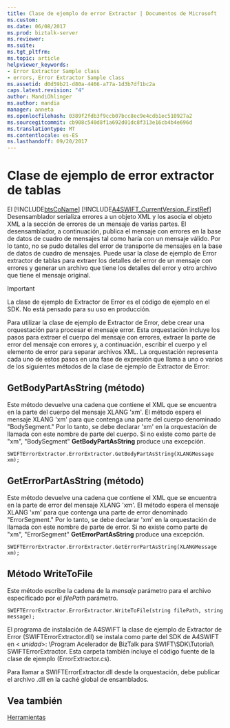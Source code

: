 ```yaml
---
title: Clase de ejemplo de error Extractor | Documentos de Microsoft
ms.custom: 
ms.date: 06/08/2017
ms.prod: biztalk-server
ms.reviewer: 
ms.suite: 
ms.tgt_pltfrm: 
ms.topic: article
helpviewer_keywords:
- Error Extractor Sample class
- errors, Error Extractor Sample class
ms.assetid: d0d59b21-d80a-4466-a77a-1d3b7df1bc2a
caps.latest.revision: "4"
author: MandiOhlinger
ms.author: mandia
manager: anneta
ms.openlocfilehash: 0389f2fdb3f9ccb07bcc8ec9e4cdb1ec510927a2
ms.sourcegitcommit: cb908c540d8f1a692d01dc8f313e16cb4b4e696d
ms.translationtype: MT
ms.contentlocale: es-ES
ms.lasthandoff: 09/20/2017
---
```

# <a name="error-extractor-sample-class"></a>Clase de ejemplo de error extractor de tablas
El [!INCLUDE[btsCoName](../../includes/btsconame-md.md)] [!INCLUDE[A4SWIFT_CurrentVersion_FirstRef](../../includes/a4swift-currentversion-firstref-md.md)] Desensamblador serializa errores a un objeto XML y los asocia el objeto XML a la sección de errores de un mensaje de varias partes. El desensamblador, a continuación, publica el mensaje con errores en la base de datos de cuadro de mensajes tal como haría con un mensaje válido. Por lo tanto, no se pudo detalles del error de transporte de mensajes en la base de datos de cuadro de mensajes. Puede usar la clase de ejemplo de Error extractor de tablas para extraer los detalles del error de un mensaje con errores y generar un archivo que tiene los detalles del error y otro archivo que tiene el mensaje original.  
  
> [!IMPORTANT]
>  La clase de ejemplo de Extractor de Error es el código de ejemplo en el SDK. No está pensado para su uso en producción.  
  
 Para utilizar la clase de ejemplo de Extractor de Error, debe crear una orquestación para procesar el mensaje error. Esta orquestación incluye los pasos para extraer el cuerpo del mensaje con errores, extraer la parte de error del mensaje con errores y, a continuación, escribir el cuerpo y el elemento de error para separar archivos XML. La orquestación representa cada uno de estos pasos en una fase de expresión que llama a uno o varios de los siguientes métodos de la clase de ejemplo de Extractor de Error:  
  
## <a name="getbodypartasstring-method"></a>GetBodyPartAsString (método)  
 Este método devuelve una cadena que contiene el XML que se encuentra en la parte del cuerpo del mensaje XLANG 'xm'. El método espera el mensaje XLANG 'xm' para que contenga una parte del cuerpo denominado "BodySegment." Por lo tanto, se debe declarar 'xm' en la orquestación de llamada con este nombre de parte del cuerpo. Si no existe como parte de "xm", "BodySegment" **GetBodyPartAsString** produce una excepción.  
  
```  
SWIFTErrorExtractor.ErrorExtractor.GetBodyPartAsString(XLANGMessage xm);  
```  
  
## <a name="geterrorpartasstring-method"></a>GetErrorPartAsString (método)  
 Este método devuelve una cadena que contiene el XML que se encuentra en la parte de error del mensaje XLANG 'xm'. El método espera el mensaje XLANG 'xm' para que contenga una parte de error denominado "ErrorSegment." Por lo tanto, se debe declarar 'xm' en la orquestación de llamada con este nombre de parte de error. Si no existe como parte de "xm", "ErrorSegment" **GetErrorPartAsString** produce una excepción.  
  
```  
SWIFTErrorExtractor.ErrorExtractor.GetErrorPartAsString(XLANGMessage xm);  
```  
  
## <a name="writetofile-method"></a>Método WriteToFile  
 Este método escribe la cadena de la *mensaje* parámetro para el archivo especificado por el *filePath* parámetro.  
  
```  
SWIFTErrorExtractor.ErrorExtractor.WriteToFile(string filePath, string message);  
```  
  
 El programa de instalación de A4SWIFT la clase de ejemplo de Extractor de Error (SWIFTErrorExtractor.dll) se instala como parte del SDK de A4SWIFT en \< *unidad*>: \Program Acelerador de BizTalk para SWIFT\SDK\Tutorial\ SWIFTErrorExtractor. Esta carpeta también incluye el código fuente de la clase de ejemplo (ErrorExtractor.cs).  
  
 Para llamar a SWIFTErrorExtractor.dll desde la orquestación, debe publicar el archivo .dll en la caché global de ensamblados.  
  
## <a name="see-also"></a>Vea también  
 [Herramientas](../../adapters-and-accelerators/accelerator-swift/tools.md)